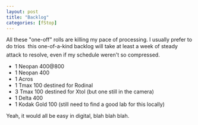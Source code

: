 ```yaml
---
layout: post
title: "Backlog"
categories: [fStop]
---
```

All these "one-off" rolls are killing my pace of processing. I usually prefer to do trios &#151; this one-of-a-kind backlog will take at least a week of steady attack to resolve, even if my schedule weren't so compressed.

<ul>
<li>1 Neopan 400@800</li>
<li>1 Neopan 400</i>
<li>1 Acros</li>
<li>1 Tmax 100 destined for Rodinal</li>
<li>3 Tmax 100 destined for Xtol (but one still in the camera)</li>
<li>1 Delta 400</li>
<li>1 Kodak Gold 100 (still need to find a good lab for this locally)</li>
</ul>

Yeah, it would all be easy in digital, blah blah blah.

<!--more-->

